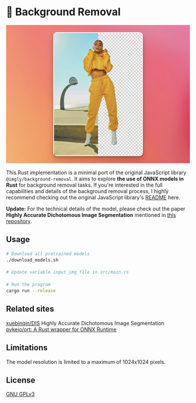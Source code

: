 # 🦀 Background Removal

![Example](images/example.png)

This Rust implementation is a minimal port of the original JavaScript library `@imgly/background-removal`. It aims to explore **the use of ONNX models in Rust** for background removal tasks. If you're interested in the full capabilities and details of the background removal process, I highly recommend checking out the original JavaScript library's [README](https://github.com/imgly/background-removal-js) here.

**Update:** For the technical details of the model, please check out the paper **Highly Accurate Dichotomous Image Segmentation** mentioned in [this repository](https://github.com/xuebinqin/DIS).

## Usage

```sh
# Download all pretrained models
./download_models.sh

# Update variable input_img_file in src/main.rs

# Run the program
cargo run --release
```

## Related sites
[xuebinqin/DIS](https://github.com/xuebinqin/DIS) Highly Accurate Dichotomous Image Segmentation
[pykeio/ort: A Rust wrapper for ONNX Runtime](https://github.com/pykeio/ort)

## Limitations
The model resolution is limited to a maximum of 1024x1024 pixels.


## License

[GNU GPLv3](https://choosealicense.com/licenses/gpl-3.0/)
